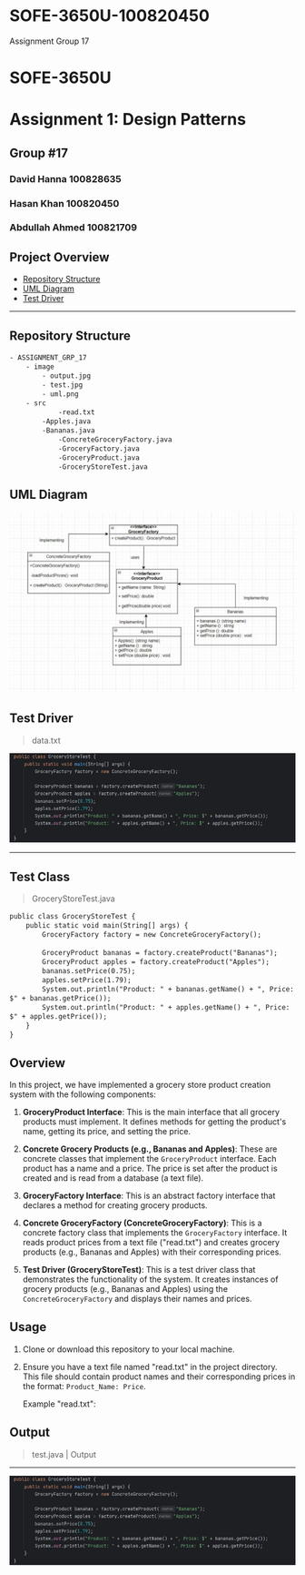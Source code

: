 # SOFE-3650U-100820450
Assignment Group 17 
# SOFE-3650U

# Assignment 1: Design Patterns

## Group #17

### David Hanna 100828635
### Hasan Khan 100820450
### Abdullah Ahmed 100821709


## Project Overview

- [Repository Structure](#repository-structure)
- [UML Diagram](#uml-diagram)
- [Test Driver](#test-driver)

---

## Repository Structure

```
- ASSIGNMENT_GRP_17
	- image
		- output.jpg
		- test.jpg
		- uml.png
	- src
         	-read.txt
		-Apples.java
		-Bananas.java
        	-ConcreteGroceryFactory.java
        	-GroceryFactory.java
        	-GroceryProduct.java
       	 	-GroceryStoreTest.java

```

## UML Diagram

![](./Assignment_GRP_17/image/uml.jpg)

## Test Driver

> data.txt

![](./Assignment_GRP_17/image/test.jpg)

---
## Test Class

> GroceryStoreTest.java

```
public class GroceryStoreTest {
    public static void main(String[] args) {
        GroceryFactory factory = new ConcreteGroceryFactory();

        GroceryProduct bananas = factory.createProduct("Bananas");
        GroceryProduct apples = factory.createProduct("Apples");
        bananas.setPrice(0.75);
        apples.setPrice(1.79);
        System.out.println("Product: " + bananas.getName() + ", Price: $" + bananas.getPrice());
        System.out.println("Product: " + apples.getName() + ", Price: $" + apples.getPrice());
    }
}

```

## Overview

In this project, we have implemented a grocery store product creation system with the following components:

1. **GroceryProduct Interface**: This is the main interface that all grocery products must implement. It defines methods for getting the product's name, getting its price, and setting the price.

2. **Concrete Grocery Products (e.g., Bananas and Apples)**: These are concrete classes that implement the `GroceryProduct` interface. Each product has a name and a price. The price is set after the product is created and is read from a database (a text file).

3. **GroceryFactory Interface**: This is an abstract factory interface that declares a method for creating grocery products.

4. **Concrete GroceryFactory (ConcreteGroceryFactory)**: This is a concrete factory class that implements the `GroceryFactory` interface. It reads product prices from a text file ("read.txt") and creates grocery products (e.g., Bananas and Apples) with their corresponding prices.

5. **Test Driver (GroceryStoreTest)**: This is a test driver class that demonstrates the functionality of the system. It creates instances of grocery products (e.g., Bananas and Apples) using the `ConcreteGroceryFactory` and displays their names and prices.

## Usage

1. Clone or download this repository to your local machine.

2. Ensure you have a text file named "read.txt" in the project directory. This file should contain product names and their corresponding prices in the format: `Product_Name: Price`.

   Example "read.txt":

## Output
> test.java | Output
---
![](./Assignment_GRP_17/image/test.jpg)
